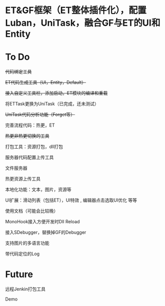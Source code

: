 # ET&GF框架（ET整体插件化），配置Luban，UniTask，融合GF与ET的UI和Entity

# To Do

~~代码绑定工具~~

~~ET代码生成工具（UI，Entity，Default）~~

~~接入自定义工具栏，添加启动，ET模块的编译和重载~~

将ETTask更换为UniTask（已完成，还未测试）

~~UniTask代码分析功能（Forget等）~~

完善流程代码：热更，ET

~~热更非热更切换的工具~~

打包工具：资源打包，dll打包

服务器代码配置上传工具

文件服务器

热更资源上传工具

本地化功能：文本，图片，资源等

UI扩展：滑动列表（包括ET），UI特效 , 编辑器点击选取UI优化 等等

使用文档（可能会比较晚）

MonoHook接入方便开发时Dll Reload

接入SDebugger，替换掉GF的Debugger

支持图片的多语言功能

带代码定位的Log

#
# Future

远程Jenkin打包工具

Demo


